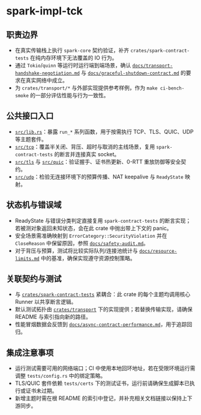 # spark-impl-tck

## 职责边界
- 在真实传输栈上执行 `spark-core` 契约验证，补齐 `crates/spark-contract-tests` 在纯内存环境下无法覆盖的 IO 行为。
- 通过 `Tokio`/`quinn` 等运行时运行端到端场景，确认 [`docs/transport-handshake-negotiation.md`](../../docs/transport-handshake-negotiation.md) 与 [`docs/graceful-shutdown-contract.md`](../../docs/graceful-shutdown-contract.md) 的要求在真实网络中成立。
- 为 `crates/transport/*` 与外部实现提供参考样例，作为 `make ci-bench-smoke` 的一部分评估性能与行为一致性。

## 公共接口入口
- [`src/lib.rs`](./src/lib.rs)：暴露 `run_*` 系列函数，用于按需执行 TCP、TLS、QUIC、UDP 等主题套件。
- [`src/tcp`](./src/tcp)：覆盖半关闭、背压、超时与取消的主线场景，复用 `spark-contract-tests` 的断言并连接真实 socket。
- [`src/tls`](./src/tls) 与 [`src/quic`](./src/quic)：验证握手、证书热更新、0-RTT 重放防御等安全契约。
- [`src/udp`](./src/udp)：检验无连接环境下的预算传播、NAT keepalive 与 `ReadyState` 映射。

## 状态机与错误域
- ReadyState 与错误分类判定直接复用 `spark-contract-tests` 的断言实现；若被测对象返回未知状态，会在此 crate 中抛出带上下文的 panic。
- 安全场景需准确映射到 `ErrorCategory::SecurityViolation` 并在 `CloseReason` 中保留原因，参照 [`docs/safety-audit.md`](../../docs/safety-audit.md)。
- 对于背压与预算，测试将比较实际队列/连接池统计与 [`docs/resource-limits.md`](../../docs/resource-limits.md) 中的基准，确保实现遵守资源控制策略。

## 关联契约与测试
- 与 [`crates/spark-contract-tests`](../spark-contract-tests) 紧耦合：此 crate 的每个主题均调用核心 Runner 以共享断言逻辑。
- 默认测试拓扑由 [`crates/transport`](../transport) 下的实现提供；若替换传输实现，请确保 README 与索引指向新的路径。
- 性能冒烟数据会反馈到 [`docs/async-contract-performance.md`](../../docs/async-contract-performance.md)，用于追踪回归。

## 集成注意事项
- 运行测试需要可用的网络端口；CI 中使用本地回环地址，若在受限环境运行需调整 `tests/config.rs` 中的绑定策略。
- TLS/QUIC 套件依赖 `tests/certs` 下的测试证书，运行前请确保生成脚本已执行或证书未过期。
- 新增主题时需在根 README 的索引中登记，并补充相关文档链接以保持上下游同步。
